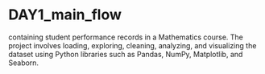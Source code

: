 # DAY1_main_flow
containing student performance records in a Mathematics course. The project involves loading, exploring, cleaning, analyzing, and visualizing the dataset using Python libraries such as Pandas, NumPy, Matplotlib, and Seaborn.
